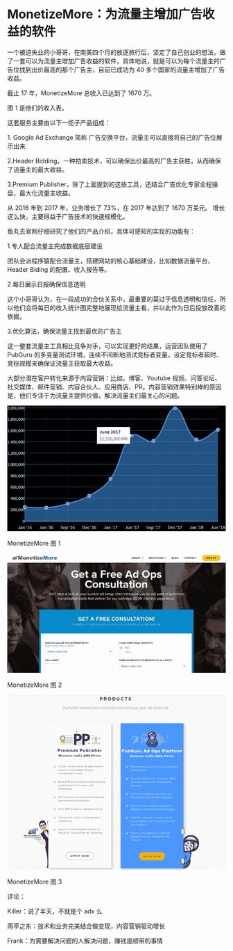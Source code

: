 # MonetizeMore：为流量主增加广告收益的软件

一个被迫失业的小哥哥，在南美四个月的放逐旅行后，坚定了自己创业的想法，做了一套可以为流量主增加广告收益的软件，具体地说，就是可以为每个流量主的广告位找到出价最高的那个广告主，目前已成功为 40 多个国家的流量主增加了广告收益。

截止 17 年，MonetizeMore 总收入已达到了 1670 万。

图 1 是他们的收入表。

这套服务主要由以下一揽子产品组成：

1\. Google Ad Exchange 简称 广告交换平台，流量主可以直接将自己的广告位展示出来

2.Header Bidding，一种拍卖技术，可以确保出价最高的广告主获胜，从而确保了流量主的最大收益。

3.Premium Publisher，除了上面提到的这些工具，还结合广告优化专家全程操盘，最大化流量主收益。

从 2016 年到 2017 年，业务增长了 73%，在 2017 年达到了 1670 万美元。 增长这么快，主要得益于广告技术的快速规模化。

鱼丸去官网仔细研究了他们的产品介绍，具体可感知的实现的功能有：

1.专人配合流量主完成数据底层建设

团队会派程序猿配合流量主，搭建网站的核心基础建设，比如数据流量平台，Header Biding 的配置、收入报告等。

2.每日展示日报确保信息透明

这个小哥哥认为，在一段成功的合伙关系中，最重要的莫过于信息透明和信任，所以他们会将每日的收入统计图完整地展现给流量主看，并以此作为日后投放改善的依据。

3.优化算法，确保流量主找到最优的广告主

这一整套流量主工具相比竞争对手，可以实现更好的结果，运营团队使用了 PubGuru 的多变量测试环境，连续不间断地测试竞标者变量，设定竞标者超时、竞标规模来确保证流量主获取最大收益。

大部分潜在客户转化来源于内容营销：比如，博客、Youtube 视频、问答论坛、社交媒体、邮件营销、内容合伙人、应用商店、PR。内容营销效果特别棒的原因是，他们专注于为流量主提供价值，解决流量主们最关心的问题。

![](img/52e82de4531573d16581e4861bc9210b.jpg)

MonetizeMore 图 1

![](img/afaab2d51298ef32a993d25880444b76.jpg)

MonetizeMore 图 2

![](img/8c519563f18fe8234353a7039d667340.jpg)

MonetizeMore 图 3

评论：

Killer：说了半天，不就是个 adx 么

雨亭之东：技术和业务完美结合做变现，内容营销驱动增长

Frank：为需要解决问题的人解决问题，赚钱是顺带的事情